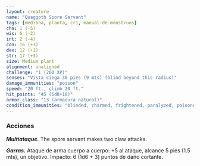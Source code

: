 ```yaml
---
layout: creature
name: "Quaggoth Spore Servant"
tags: [mediana, planta, cr1, manual-de-monstruos]
cha: 1 (-5)
wis: 6 (-2)
int: 2 (-4)
con: 16 (+3)
dex: 12 (+1)
str: 17 (+3)
size: Medium plant
alignment: unaligned
challenge: "1 (200 XP)"
senses: "Vista ciega 30 pies (9 mts) (blind beyond this radius)"
damage_immunities: "poison"
speed: "20 ft., climb 20 ft."
hit_points: "45 (6d8+18)"
armor_class: "13 (armadura natural)"
condition_immunities: "blinded, charmed, frightened, paralyzed, poisoned"
---
```


### Acciones

***Multiataque.*** The spore servant makes two claw attacks.

***Garras.*** Ataque de arma cuerpo a cuerpo: +5 al ataque, alcance 5 pies (1.5 mts), un objetivo. Impacto: 6 (1d6 + 3) puntos de daño cortante.